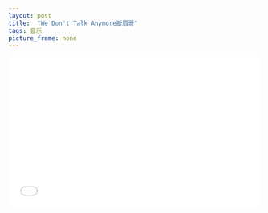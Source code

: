 ```yaml
---
layout: post
title:  "We Don't Talk Anymore断眉哥"
tags: 音乐
picture_frame: none
---
```


<iframe width="100%" height="300px;" src="//player.bilibili.com/player.html?aid=5406487&cid=8788044&page=1" scrolling="no" border="0" frameborder="no" framespacing="0" allowfullscreen="true"> </iframe>
